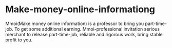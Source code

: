 # Make-money-online-informationg
Mmoi(Make money online information) is a professor to bring you part-time-job. To get some additional earning.
Mmoi-professional invitation serious merchant to release part-time-job, reliable and rigorous work, bring stable profit to you.
